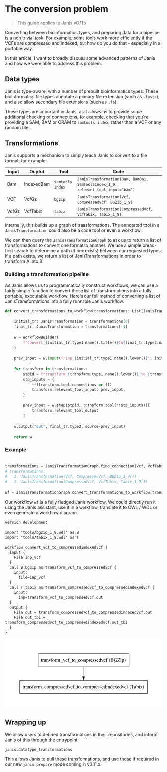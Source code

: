 # The conversion problem

> This guide applies to Janis v0.11.x.

Converting between bioinformatics types, and preparing data for a pipeline is a non trivial task. For example, some 
tools work more efficiently if the VCFs are compressed and indexed, but how do you do that - especially in a portable way.

In this article, I want to broadly discuss some advanced patterns of Janis and how we were able to address this problem.

## Data types

Janis is type-aware, with a number of prebuilt bioinformatics types. These bioinformatics file types annotate a 
primary file extension (such as `.fasta`), and also allow secondary file extensions (such as `.fa`). 

These types are important in Janis, as it allows us to provide some additional checking of connections, for example,
checking that you're providing a SAM, BAM or CRAM to `samtools index`, rather than a VCF or any random file. 

## Transformations

Janis supports a mechanism to simply teach Janis to convert to a file format, for example:

| Input 	|     Ouptut 	|           Tool 	| Code |
|-------	|------------	|----------------	|----- |
| Bam   	| IndexedBam 	| `samtools index` 	| `JanisTransformation(Bam, BamBai, SamToolsIndex_1_9, relevant_tool_input="bam")` |
| VCF   	| VcfGz      	| `bgzip`          	| `JanisTransformation(Vcf, CompressedVcf, BGZip_1_9)` |
| VcfGz 	| VcfTabix   	| `tabix`          	| `JanisTransformation(CompressedVcf, VcfTabix, Tabix_1_9)` |

Internally, this builds up a graph of transformations. The annotated tool in a `JanisTransformation` could also be a 
code tool or even a workflow.  

We can then query the `JanisTransformationGraph` to ask us to return a list of transformations to convert
one format to another.  We use a simple bread-first search to determine a path (if one exists) between 
our requested types. If a path exists, we return a list of JanisTransformations in order to transform A into B.  

### Building a transformation pipeline

As Janis allows us to programmatically construct workflows, we can use a fairly simple function to convert these
list of transformations into a fully portable, executable workflow. Here's our full method of converting a 
list of JanisTransformations into a fully runnable Janis workflow.

```python
def convert_transformations_to_workflow(transformations: List[JanisTransformation]) -> Workflow:

    initial_tr: JanisTransformation = transformations[0]
    final_tr: JanisTransformation = transformations[-1]

    w = WorkflowBuilder(
        f"Convert_{initial_tr.type1.name().title()}To{final_tr.type2.name().title()}"
    )

    prev_input = w.input(f"inp_{initial_tr.type1.name().lower()}", initial_tr.type1)

    for transform in transformations:
        stpid = f"transform_{transform.type1.name().lower()}_to_{transform.type2.name().lower()}"
        stp_inputs = {
            **(transform.tool.connections or {}),
            transform.relevant_tool_input: prev_input,
        }

        prev_input = w.step(stpid, transform.tool(**stp_inputs))[
            transform.relevant_tool_output
        ]

    w.output("out", final_tr.type2, source=prev_input)

    return w
```

### Example

```python

transformations = JanisTransformationGraph.find_connection(Vcf, VcfTabix)
# transformations:
#   1. JanisTransformation(Vcf, CompressedVcf, BGZip_1_9())
#   2. JanisTransformation(CompressedVcf, VcfTabix, Tabix_1_9())

wf = JanisTransformationGraph.convert_transformations_to_workflow(transformations)
```

Our workflow `wf` is a fully fledged Janis workflow. We could directly run it using the Janis assistant, use it in 
a workflow, translate it to CWL / WDL or even generate a workflow diagram.  

```wdl
version development

import "tools/bgzip_1_9.wdl" as B
import "tools/tabix_1_9.wdl" as T

workflow convert_vcf_to_compressedindexedvcf {
  input {
    File inp_vcf
  }
  call B.bgzip as transform_vcf_to_compressedvcf {
    input:
      file=inp_vcf
  }
  call T.tabix as transform_compressedvcf_to_compressedindexedvcf {
    input:
      inp=transform_vcf_to_compressedvcf.out
  }
  output {
    File out = transform_compressedvcf_to_compressedindexedvcf.out
    File out_tbi = transform_compressedvcf_to_compressedindexedvcf.out_tbi
  }
}
```

![Workflow diagram of Vcf -> VcfTabix](conversions_vcf_tabix.png)

## Wrapping up

We allow users to defined transformations in their repositories, and inform Janis of this through the entrypoint:

```
janis.datatype_transformations
```

This allows Janis to pull these transformations, and use these if required in our new `janis prepare` mode coming in v0.11.x.